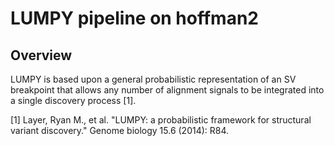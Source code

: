 # LUMPY pipeline on hoffman2
## Overview
LUMPY is based upon a general probabilistic representation of an SV breakpoint that allows any number of alignment signals to be integrated into a single discovery process [1]. 


[1] Layer, Ryan M., et al. "LUMPY: a probabilistic framework for structural variant discovery." Genome biology 15.6 (2014): R84.

